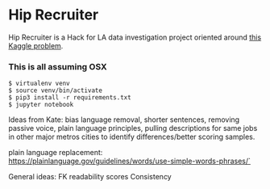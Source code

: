 # Hip Recruiter 

Hip Recruiter is a Hack for LA data investigation project oriented around [this Kaggle problem](https://www.kaggle.com/c/data-science-for-good-city-of-los-angeles/overview).

### This is all assuming OSX

```
$ virtualenv venv
$ source venv/bin/activate
$ pip3 install -r requirements.txt
$ jupyter notebook
```

Ideas from Kate:
bias language removal, shorter sentences, removing passive voice, plain language principles, pulling descriptions for same jobs in other major metros cities to identify differences/better scoring samples.

plain language replacement: https://plainlanguage.gov/guidelines/words/use-simple-words-phrases/`

General ideas:
FK readability scores 
Consistency 
